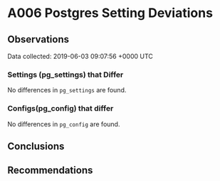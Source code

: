 # A006 Postgres Setting Deviations #

## Observations ##
Data collected: 2019-06-03 09:07:56 +0000 UTC  

### Settings (pg_settings) that Differ ###

No differences in `pg_settings` are found.

### Configs(pg_config) that differ ###

No differences in `pg_config` are found.



## Conclusions ##


## Recommendations ##

